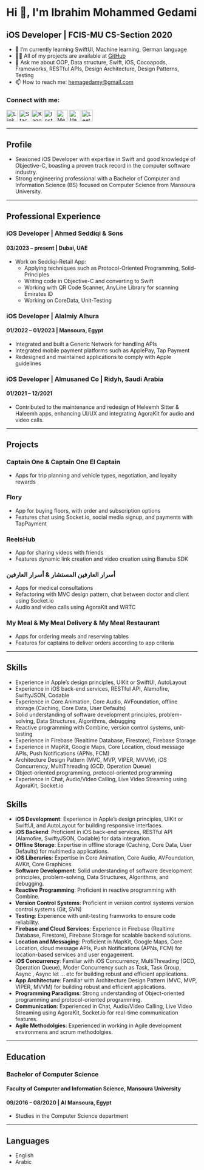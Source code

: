 # Hi 👋, I'm Ibrahim Mohammed Gedami

## iOS Developer | FCIS-MU CS-Section 2020

- 🌱 I’m currently learning SwiftUI, Machine learning, German language
- 👨‍💻 All of my projects are available at [GitHub](https://github.com/IbrahimMoGedami?tab=repositories)
- 💬 Ask me about OOP, Data structure, Swift, iOS, Cocoapods, Frameworks, RESTful APIs, Design Architecture, Design Patterns, Testing
- 📫 How to reach me: [hemagedamy@gmail.com](mailto:hemagedamy@gmail.com)

### Connect with me:

[<img align="left" alt="LinkedIn" width="30px" src="https://raw.githubusercontent.com/rahuldkjain/github-profile-readme-generator/master/src/images/icons/Social/linked-in-alt.svg" />](https://linkedin.com/in/ibrahim-mohammed-gedami-7b25a2144)
[<img align="left" alt="Stack Overflow" width="30px" src="https://raw.githubusercontent.com/rahuldkjain/github-profile-readme-generator/master/src/images/icons/Social/stack-overflow.svg" />](https://stackoverflow.com/users/ibrahimogedami)
[<img align="left" alt="Kaggle" width="30px" src="https://raw.githubusercontent.com/rahuldkjain/github-profile-readme-generator/master/src/images/icons/Social/kaggle.svg" />](https://kaggle.com/ebrahimmogedamy)
[<img align="left" alt="Instagram" width="30px" src="https://raw.githubusercontent.com/rahuldkjain/github-profile-readme-generator/master/src/images/icons/Social/instagram.svg" />](https://instagram.com/ibrahim_mo_gedami)
[<img align="left" alt="Medium" width="30px" src="https://raw.githubusercontent.com/rahuldkjain/github-profile-readme-generator/master/src/images/icons/Social/medium.svg" />](https://medium.com/@ibrahim_gedami)
[<img align="left" alt="HackerRank" width="30px" src="https://raw.githubusercontent.com/rahuldkjain/github-profile-readme-generator/master/src/images/icons/Social/hackerrank.svg" />](https://www.hackerrank.com/ebrahimogedamy)
[<img align="left" alt="LeetCode" width="30px" src="https://raw.githubusercontent.com/rahuldkjain/github-profile-readme-generator/master/src/images/icons/Social/leet-code.svg" />](https://www.leetcode.com/ibrahimogedami)

<br />
<br />

---

## Profile

- Seasoned iOS Developer with expertise in Swift and good knowledge of Objective-C, boasting a proven track record in the computer software industry.
- Strong engineering professional with a Bachelor of Computer and Information Science (BS) focused on Computer Science from Mansoura University.

---

## Professional Experience

### iOS Developer | Ahmed Seddiqi & Sons
#### 03/2023 – present | Dubai, UAE

- Work on Seddiqi-Retail App:
  - Applying techniques such as Protocol-Oriented Programming, Solid-Principles
  - Writing code in Objective-C and converting to Swift
  - Working with QR Code Scanner, AnyLine Library for scanning Emirates ID
  - Working on CoreData, Unit-Testing

### iOS Developer | Alalmiy Alhura
#### 01/2022 – 01/2023 | Mansoura, Egypt

- Integrated and built a Generic Network for handling APIs
- Integrated mobile payment platforms such as ApplePay, Tap Payment
- Redesigned and maintained applications to comply with Apple guidelines

### iOS Developer | Almusaned Co | Ridyh, Saudi Arabia
#### 01/2021 – 12/2021
- Contributed to the maintenance and redesign of Heleemh Sitter & Haleemh apps, enhancing UI/UX and integrating AgoraKit for audio and video calls.
---

## Projects

### Captain One & Captain One El Captain

- Apps for trip planning and vehicle types, negotiation, and loyalty rewards

### Flory

- App for buying floors, with order and subscription options
- Features chat using Socket.io, social media signup, and payments with TapPayment

### ReelsHub

- App for sharing videos with friends
- Features dynamic link creation and video creation using Banuba SDK

### أسرار العارفين المستشار & أسرار العارفين

- Apps for medical consultations
- Refactoring with MVC design pattern, chat between doctor and client using Socket.io
- Audio and video calls using AgoraKit and WRTC

### My Meal & My Meal Delivery & My Meal Restaurant

- Apps for ordering meals and reserving tables
- Features for captains to deliver orders according to app criteria

---

## Skills

- Experience in Apple’s design principles, UIKit or SwiftUI, AutoLayout
- Experience in iOS back-end services, RESTful API, Alamofire, SwiftyJSON, Codable
- Experience in Core Animation, Core Audio, AVFoundation, offline storage (Caching, Core Data, User Defaults)
- Solid understanding of software development principles, problem-solving, Data Structures, Algorithms, debugging
- Reactive programming with Combine, version control systems, unit-testing
- Experience in Firebase (Realtime Database, Firestore), Firebase Storage
- Experience in MapKit, Google Maps, Core Location, cloud message APIs, Push Notifications (APNs, FCM)
- Architecture Design Pattern (MVC, MVP, VIPER, MVVM), iOS Concurrency, MultiThreading (GCD, Operation Queue)
- Object-oriented programming, protocol-oriented programming
- Experience in Chat, Audio/Video Calling, Live Video Streaming using AgoraKit, Socket.io

## Skills

- **iOS Development**: Experience in Apple’s design principles, UIKit or SwiftUI, and AutoLayout for building responsive interfaces.
- **iOS Backend**: Proficient in iOS back-end services, RESTful API (Alamofire, SwiftyJSON, Codable) for data integration.
- **Offline Storage**: Expertise in offline storage (Caching, Core Data, User Defaults) for multimedia applications.
- **iOS Liberaries**: Expertise in Core Animation, Core Audio, AVFoundation, AVKit, Core Graphices.
- **Software Development**: Solid understanding of software development principles, problem-solving, Data Structures, Algorithms, and debugging.
- **Reactive Programming**: Proficient in reactive programming with Combine.
- **Version Control Systems**: Proficient in version control systems version control systems (Git, SVN)
- **Testing**: Experience with unit-testing framworks to ensure code reliability.
- **Firebase and Cloud Services**: Experience in Firebase (Realtime Database, Firestore), Firebase Storage for scalable backend solutions.
- **Location and Messaging**: Proficient in MapKit, Google Maps, Core Location, cloud message APIs, Push Notifications (APNs, FCM) for location-based services and user engagement.
- **iOS Concurrency**: Familiar with iOS Concurrency, MultiThreading (GCD, Operation Queue), Moder Concurrency such as Task, Task Group, Async , Async let ... etc for building robust and efficient applications.
- **App Architecture**: Familiar with Architecture Design Pattern (MVC, MVP, VIPER, MVVM) for building robust and efficient applications.
- **Programming Paradigms**: Strong understanding of Object-oriented programming and protocol-oriented programming.
- **Communication**: Experienced in Chat, Audio/Video Calling, Live Video Streaming using AgoraKit, Socket.io for real-time communication features.
- **Agile Methodolgies**: Experienced in working in Agile development environmens and scrum methodolgies.

---

## Education

### Bachelor of Computer Science
#### Faculty of Computer and Information Science, Mansoura University
#### 09/2016 – 08/2020 | Al Mansoura, Egypt

- Studies in the Computer Science department

---

## Languages

- English
- Arabic

